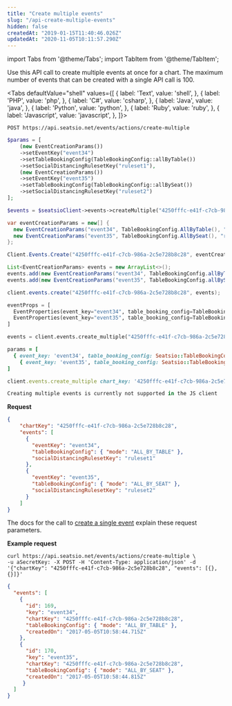 ```yaml
---
title: "Create multiple events"
slug: "/api-create-multiple-events"
hidden: false
createdAt: "2019-01-15T11:40:46.026Z"
updatedAt: "2020-11-05T10:11:57.290Z"
---
```


import Tabs from '@theme/Tabs';
import TabItem from '@theme/TabItem';

Use this API call to create multiple events at once for a chart. The maximum number of events that can be created with a single API call is 100.  



<Tabs 
  defaultValue="shell"
  values={[
{ label: 'Text', value: 'shell', },
{ label: 'PHP', value: 'php', },
{ label: 'C#', value: 'csharp', },
{ label: 'Java', value: 'java', },
{ label: 'Python', value: 'python', },
{ label: 'Ruby', value: 'ruby', },
{ label: 'Javascript', value: 'javascript', },
]}>
<TabItem value='shell'>

```shell
POST https://api.seatsio.net/events/actions/create-multiple
```

</TabItem>
<TabItem value='php'>

```php
$params = [
	(new EventCreationParams())
    ->setEventKey("event34")
    ->setTableBookingConfig(TableBookingConfig::allByTable())
    ->setSocialDistancingRulesetKey("ruleset1"),
	(new EventCreationParams())
    ->setEventKey("event35")
    ->setTableBookingConfig(TableBookingConfig::allBySeat())
    ->setSocialDistancingRulesetKey("ruleset2")
];

$events = $seatsioClient->events->createMultiple("4250fffc-e41f-c7cb-986a-2c5e728b8c28", $params);
```

</TabItem>
<TabItem value='csharp'>

```csharp
var eventCreationParams = new[] {
  new EventCreationParams("event34", TableBookingConfig.AllByTable(), "ruleset1"),
  new EventCreationParams("event35", TableBookingConfig.AllBySeat(), "ruleset2")
};

Client.Events.Create("4250fffc-e41f-c7cb-986a-2c5e728b8c28", eventCreationParams);
```

</TabItem>
<TabItem value='java'>

```java
List<EventCreationParams> events = new ArrayList<>();
events.add(new EventCreationParams("event34", TableBookingConfig.allByTable(), "ruleset1"));
events.add(new EventCreationParams("event35", TableBookingConfig.allBySeat(), "ruleset2"));

client.events.create("4250fffc-e41f-c7cb-986a-2c5e728b8c28", events);
```

</TabItem>
<TabItem value='python'>

```python
eventProps = [
  EventProperties(event_key="event34", table_booking_config=TableBookingConfig.all_by_table(), social_distancing_ruleset_key="ruleset1"),
  EventProperties(event_key="event35", table_booking_config=TableBookingConfig.all_by_seat(), social_distancing_ruleset_key="ruleset2")
]

events = client.events.create_multiple("4250fffc-e41f-c7cb-986a-2c5e728b8c28", eventProps);
```

</TabItem>
<TabItem value='ruby'>

```ruby
params = [
  { event_key: 'event34', table_booking_config: Seatsio::TableBookingConfig::all_by_table(), social_distancing_ruleset_key: 'ruleset1' },
    { event_key: 'event35', table_booking_config: Seatsio::TableBookingConfig::all_by_seat(), social_distancing_ruleset_key: 'ruleset2' }
]

client.events.create_multiple chart_key: '4250fffc-e41f-c7cb-986a-2c5e728b8c28' event_creation_params: params
```

</TabItem>
<TabItem value='javascript'>

```javascript
Creating multiple events is currently not supported in the JS client
```

</TabItem>
</Tabs>



**Request**

```json
{
    "chartKey": "4250fffc-e41f-c7cb-986a-2c5e728b8c28",
    "events": [
      { 
        "eventKey": "event34",
        "tableBookingConfig": { "mode": "ALL_BY_TABLE" },
        "socialDistancingRulesetKey": "ruleset1"
      },
      {
        "eventKey": "event35",
        "tableBookingConfig": { "mode": "ALL_BY_SEAT" },
        "socialDistancingRulesetKey": "ruleset2"
      }
    ]
}
```

The docs for the call to [create a single event](/docs/api-create-an-event) explain these request parameters.

**Example request**

```shell
curl https://api.seatsio.net/events/actions/create-multiple \
-u aSecretKey: -X POST -H 'Content-Type: application/json' -d '{"chartKey": "4250fffc-e41f-c7cb-986a-2c5e728b8c28", "events": [{}, {}]}'
```



```json
{
  "events": [
    {
      "id": 169,
      "key": "event34",
      "chartKey": "4250fffc-e41f-c7cb-986a-2c5e728b8c28",
      "tableBookingConfig": { "mode": "ALL_BY_TABLE" },
      "createdOn": "2017-05-05T10:58:44.715Z"
    },
    {
      "id": 170,
      "key": "event35",
      "chartKey": "4250fffc-e41f-c7cb-986a-2c5e728b8c28",
      "tableBookingConfig": { "mode": "ALL_BY_SEAT" },
      "createdOn": "2017-05-05T10:58:44.815Z"
     }
  ]
}
```

